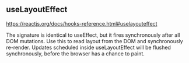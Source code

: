 ## useLayoutEffect

https://reactjs.org/docs/hooks-reference.html#uselayouteffect

The signature is identical to useEffect, but it fires synchronously after all DOM mutations. Use this to read layout from the DOM and synchronously re-render. Updates scheduled inside useLayoutEffect will be flushed synchronously, before the browser has a chance to paint.